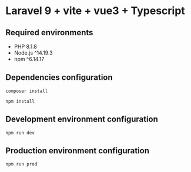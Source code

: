 # Laravel 9 + vite + vue3 + Typescript

## Required environments

- PHP 8.1.8
- Node.js ^14.19.3
- npm ^6.14.17

## Dependencies configuration 

```
composer install
```
```
npm install
```
## Development environment configuration

```
npm run dev
```

## Production environment configuration

```
npm run prod
```

